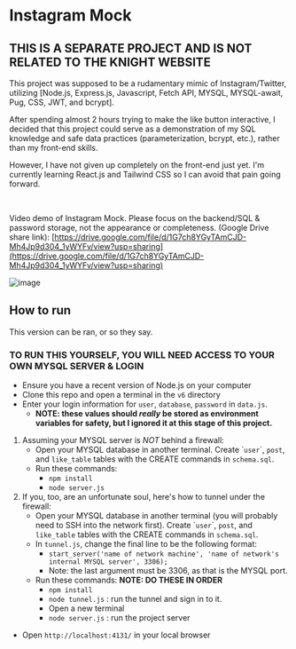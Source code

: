 # Instagram Mock

## <strong>THIS IS A SEPARATE PROJECT AND IS NOT RELATED TO THE KNIGHT WEBSITE</strong>

This project was supposed to be a rudamentary mimic of Instagram/Twitter, utilizing [Node.js, Express.js, Javascript, Fetch API, MYSQL, MYSQL-await, Pug, CSS, JWT, and bcrypt].

After spending almost 2 hours trying to make the like button interactive, I decided that this project could serve as a demonstration of my SQL knowledge and safe data practices (parameterization, bcrypt, etc.), rather than my front-end skills.

However, I have not given up completely on the front-end just yet. I'm currently learning React.js and Tailwind CSS so I can avoid that pain going forward.

<br>

Video demo of Instagram Mock. Please focus on the backend/SQL & password storage, not the appearance or completeness. (Google Drive share link): [https://drive.google.com/file/d/1G7ch8YGyTAmCJD-Mh4Jp9d304_1yWYFv/view?usp=sharing](https://drive.google.com/file/d/1G7ch8YGyTAmCJD-Mh4Jp9d304_1yWYFv/view?usp=sharing)

![image](https://github.com/JacksonKary/WebProject/assets/117691954/1fcb4dad-9b03-4ae5-9d71-70eb3b97eef0)


## How to run
This version can be ran, or so they say.

### TO RUN THIS YOURSELF, YOU WILL NEED ACCESS TO YOUR OWN MYSQL SERVER & LOGIN

- Ensure you have a recent version of Node.js on your computer
- Clone this repo and open a terminal in the <code>v6</code> directory
- Enter your login information for `user`, `database`, `password` in <code>data.js</code>.
    - **NOTE: these values should *really* be stored as environment variables for safety, but I ignored it at this stage of this project.**
1. Assuming your MYSQL server is *NOT* behind a firewall:
    - Open your MYSQL database in another terminal. Create \``user`\`, `post`, and `like_table` tables with the CREATE commands in <code>schema.sql</code>.
    - Run these commands:
        - <code>npm install</code>
        - <code>node server.js</code>
2. If you, too, are an unfortunate soul, here's how to tunnel under the firewall:
    - Open your MYSQL database in another terminal (you will probably need to SSH into the network first). Create \``user`\`, `post`, and `like_table` tables with the CREATE commands in <code>schema.sql</code>.
    - In <code>tunnel.js</code>, change the final line to be the following format:
        - <code>start_server('name of network machine', 'name of network's internal MYSQL server', 3306);</code>
        - Note: the last argument must be 3306, as that is the MYSQL port.
    - Run these commands: <b>NOTE: DO THESE IN ORDER</b>
        - <code>npm install</code>
        - <code>node tunnel.js</code> : run the tunnel and sign in to it.
        - Open a new terminal
        - <code>node server.js</code> : run the project server

- Open <code>http://localhost:4131/</code> in your local browser
